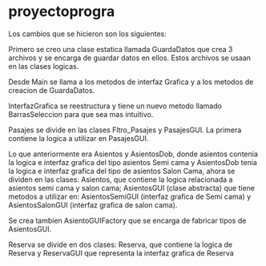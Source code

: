 # proyectoprogra
Los cambios que se hicieron son los siguientes:

Primero se creo una clase estatica llamada GuardaDatos que crea 3 archivos y se encarga de guardar datos en ellos. Estos archivos se usaan en las clases logicas.

Desde Main se llama a los metodos de interfaz Grafica y a los metodos de creacion de GuardaDatos.

InterfazGrafica se reestructura y tiene un nuevo metodo llamado BarrasSeleccion para que sea mas intuitivo.

Pasajes se divide en las clases Fltro_Pasajes y PasajesGUI. La primera contiene la logica a utilizar en PasajesGUI.

Lo que anteriormente era Asientos y AsientosDob, donde asientos contenia la logica e interfaz grafica del tipo asientos Semi cama y AsientosDob tenia la logica e interfaz grafica del tipo de asientos Salon Cama, ahora se dividen en las clases: Asientos, que contiene la logica relacionada a asientos semi cama y salon cama; AsientosGUI (clase abstracta) que tiene metodos a utilizar en: AsientosSemiGUI (interfaz grafica de Semi cama) y AsientosSalonGUI (interfaz grafica de salon cama).

Se crea tambien AsientoGUIFactory que se encarga de fabricar tipos de AsientosGUI.

Reserva se divide en dos clases: Reserva, que contiene la logica de Reserva y ReservaGUI que representa la interfaz grafica de Reserva
